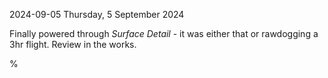 2024-09-05 Thursday,  5 September 2024

Finally powered through *Surface Detail* - it was either that or rawdogging a 3hr flight. Review in the works. 

%
